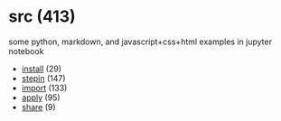# src (413)
some python, markdown, and javascript+css+html examples in jupyter notebook

+ [install](install/README.md) (29)
+ [stepin](stepin/README.md) (147)
+ [import](import/README.md) (133)
+ [apply](apply/README.md) (95)
+ [share](share/README.md) (9)
